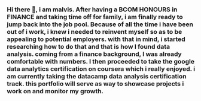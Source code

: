 ### Hi there 👋, i am malvis. After having a BCOM HONOURS in FINANCE and taking time off for family, i am finally ready to jump back into the job pool. Because of all the time i have been out of i work, i knew i needed to reinvent myself so as to be appealing to potential employers. with that in mind, i started researching how to do that and that is how I found data analysis. coming from a finance background, I was already comfortable with numbers. I then proceeded to take the google data analytics certification on coursera which i really enjoyed. i am currently taking the datacamp data analysis certification track. this portfolio will serve as way to showcase projects i work on and monitor my growth.

<!--
**mbkimbung/mbkimbung** is a ✨ _special_ ✨ repository because its `README.md` (this file) appears on your GitHub profile.

Here are some ideas to get you started:

- 🔭 I’m currently working on ...
- 🌱 I’m currently learning ...
- 👯 I’m looking to collaborate on ...
- 🤔 I’m looking for help with ...
- 💬 Ask me about ...
- 📫 How to reach me: ...
- 😄 Pronouns: ...
- ⚡ Fun fact: ...
-->
